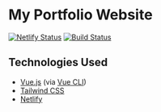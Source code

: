 # My Portfolio Website

[![Netlify Status](https://api.netlify.com/api/v1/badges/cad32488-591d-445d-ab38-b76ada05b54c/deploy-status)](https://app.netlify.com/sites/sammyabukmeil/deploys) [![Build Status](https://travis-ci.org/SammyAbukmeil/portfolio-website.svg?branch=master)](https://travis-ci.org/SammyAbukmeil/portfolio-website)

## Technologies Used
- [Vue.js](https://vuejs.org/) (via [Vue CLI](https://cli.vuejs.org/))
- [Tailwind CSS](https://tailwindcss.com/)
- [Netlify](https://www.netlify.com/)
